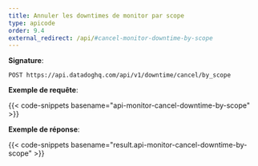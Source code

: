 ```yaml
---
title: Annuler les downtimes de monitor par scope
type: apicode
order: 9.4
external_redirect: /api/#cancel-monitor-downtime-by-scope
---
```


**Signature**:

`POST https://api.datadoghq.com/api/v1/downtime/cancel/by_scope`

**Exemple de requête**:

{{< code-snippets basename="api-monitor-cancel-downtime-by-scope" >}}

**Exemple de réponse**:

{{< code-snippets basename="result.api-monitor-cancel-downtime-by-scope" >}}

